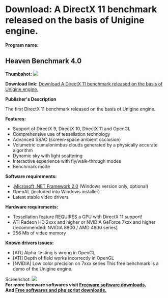 # Download: A DirectX 11 benchmark released on the basis of Unigine engine.

**Program name:**

## Heaven Benchmark 4.0

  
**Thumbshot:** ![](http://www.freewarefiles.com/screenshot/heavenbmark_md.jpg)   
  
**Download link:** [Download A DirectX 11 benchmark released on the basis of Unigine engine.](http://freesoftwares.boysofts.com/Heaven-Benchmark_program_52869.html)  
  


**Publisher's Description**  
  


The first DirectX 11 benchmark released on the basis of Unigine engine. 

**Features:**

  * Support of DirectX 9, DirectX 10, DirectX 11 and OpenGL 
  * Comprehensive use of tessellation technology 
  * Advanced SSAO (screen-space ambient occlusion) 
  * Volumetric cumulonimbus clouds generated by a physically accurate algorithm 
  * Dynamic sky with light scattering 
  * Interactive experience with fly/walk-through modes 
  * Benchmark mode 

**Software requirements:**

  * .[Microsoft .NET Framework 2.0](http://www.freewarefiles.com/Microsoft-NET-Framework-20-x86-Final_program_16026.html) (Windows version only, optional) 
  * OpenAL (included into Windows installer) 
  * Latest stable video drivers 

**Hardware requirements:**

  * Tessellation feature REQUIRES a GPU with DirectX 11 support! 
  * ATI Radeon HD 2xxx and higher or NVIDIA GeForce 7xxx and higher (recommended: NVIDIA 8800 / AMD 4800 series) 
  * 256 Mb of video memory 

**Known drivers issues:**

  * [ATI] Alpha-testing is wrong in OpenGL 
  * [ATI] Depth of field works incorrectly in OpenGL 
  * [NVIDIA] Low color precision on 7xxx series 
This free benchmark is a demo of the Unigine engine. 

  
  
Screenshot: ![](http://www.freewarefiles.com/screenshot/heavenbmark.jpg)   
**For more freeware softwares visit [Freeware software downloads.](http://freesoftwares.boysofts.com/)**   
**And [Free softwares and php script downloads.](http://www.boysofts.com/)**
